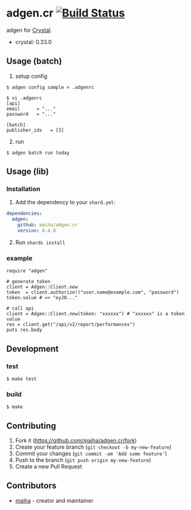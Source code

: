# adgen.cr [![Build Status](https://travis-ci.org/maiha/adgen.cr.svg?branch=master)](https://travis-ci.org/maiha/adgen.cr)

adgen for [Crystal](http://crystal-lang.org/).

- crystal: 0.33.0

## Usage (batch)

1. setup config

```console
$ adgen config sample > .adgenrc

$ vi .adgenrc
[api]
email      = "..."
password   = "..."

[batch]
publisher_ids   = [3]
```

2. run

```console
$ adgen batch run today
```

## Usage (lib)

### Installation

1. Add the dependency to your `shard.yml`:

```yaml
dependencies:
  adgen:
    github: maiha/adgen.cr
    version: 0.4.0
```

2. Run `shards install`

### example

```crystal
require "adgen"

# generate token
client = Adgen::Client.new
token  = client.authorize!("user.name@example.com", "password")
token.value # => "eyJ0..."

# call api
client = Adgen::Client.new(token: "xxxxxx") # "xxxxxx" is a token value
res = client.get("/api/v2/report/performances")
puts res.body
```

## Development

### test

```console
$ make test
```

### build

```console
$ make
```

## Contributing

1. Fork it (<https://github.com/maiha/adgen.cr/fork>)
2. Create your feature branch (`git checkout -b my-new-feature`)
3. Commit your changes (`git commit -am 'Add some feature'`)
4. Push to the branch (`git push origin my-new-feature`)
5. Create a new Pull Request

## Contributors

- [maiha](https://github.com/maiha) - creator and maintainer
